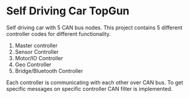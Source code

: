 # Self Driving Car TopGun
Self driving car with 5 CAN bus nodes.
This project contains 5 different controller codes for different functionality.
1) Master controller
2) Sensor Controller
3) Motor/IO Controller
4) Geo Controller
5) Bridge/Bluetooth Controller

Each controller is communicating with each other over CAN bus. To get specific messages on specific controller CAN filter is implemented.
